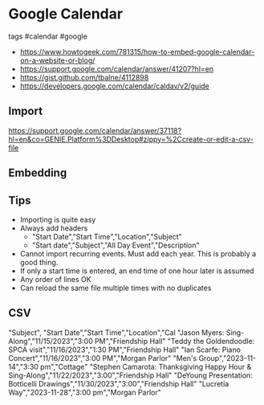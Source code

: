 # Google Calendar

tags #calendar #google


* https://www.howtogeek.com/781315/how-to-embed-google-calendar-on-a-website-or-blog/
* https://support.google.com/calendar/answer/41207?hl=en
* https://gist.github.com/tbalne/4112898
* https://developers.google.com/calendar/caldav/v2/guide

## Import

https://support.google.com/calendar/answer/37118?hl=en&co=GENIE.Platform%3DDesktop#zippy=%2Ccreate-or-edit-a-csv-file


## Embedding

## Tips

* Importing is quite easy
* Always add headers
  * "Start Date","Start Time","Location","Subject"
  * "Start date","Subject","All Day Event","Description"
* Cannot import recurring events. Must add each year. This is probably a good thing.
* If only a start time is entered, an end time of one hour later is assumed
* Any order of lines OK
* Can reload the same file multiple times with no duplicates

## CSV

"Subject", "Start Date","Start Time","Location","Cal
"Jason Myers: Sing-Along","11/15/2023","3:00 PM","Friendship Hall"
"Teddy the Goldendoodle: SPCA visit","11/16/2023","1:30 PM","Friendship Hall"
"Ian Scarfe: Piano Concert","11/16/2023","3:00 PM","Morgan Parlor"
"Men's Group","2023-11-14","3:30 pm","Cottage"
"Stephen Camarota: Thanksgiving Happy Hour & Sing-Along","11/22/2023","3:00","Friendship Hall"
"DeYoung Presentation: Botticelli Drawings","11/30/2023","3:00","Friendship Hall"
"Lucretia Way","2023-11-28","3:00 pm","Morgan Parlor"
